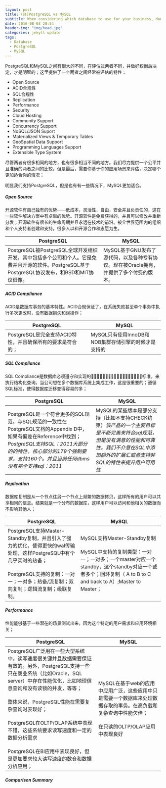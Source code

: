 ```yaml
---
layout: post
title: (译)PostgreSQL vs MySQL
subtitle: When considering which database to use for your business, don’t make the mistake of thinking that all open source RDBMS are the same!
date: 2016-08-03 20:54
header-img: "img/head.jpg"
categories: jekyll update
tags:
  - Database
  - PostgreSQL
  - MySQL
---
```


PostgreSQL和MySQL之间有很大的不同，在评估过两者不同，并做好权衡后决定，才是明智的；这里提供了一个两者之间经常被评估的特性：

+ Open Source
+ ACID合规性
+ SQL合规性
+ Replication
+ Performance
+ Security
+ Cloud Hosting
+ Community Support
+ Concurrency Support
+ NoSQL/JSON Suport
+ Materialized Views & Temporary Tables
+ GeoSpatial Data Support
+ Programming Languages Support
+ Extensible Type System

尽管两者有很多相同的地方，也有很多相当不同的地方。我们尽力提供一个公平并且准确的两者之间的比较，但是最后，需要你基于你的应用场景来评估，决定哪个更加适合你的情况；

明显我们支持PostgreSQL，但是也有有一些情况下，MySQL更加适合。

##### Open Source

开源软件有自己独有的优势——低成本，灵活性，自由，安全并且负责任的，这在一些软件解决方案中有卓越的优势。开源软件是免费获得的，并且可以修改并重新分发；开源软件有很长的生命周期并且永远在技术的前沿。被全世界范围内的组织和个人支持者创建和支持，很多人以和开源合作和志愿为生。

| PostgreSQL                                                   | MySQL                                                        |
| ------------------------------------------------------------ | ------------------------------------------------------------ |
| PostgreSQL被PostgreSQL全球开发组织开发，其中包括多个公司和个人。它是免费并且开源的软件。PostgreSQL基于PostgreSQL协议发布，和BSD和MIT协议很像。 | MySQL基于GNU发布了源代码，以及各种专有协议。现在被Oracle拥有，并提供了多个付费的版本。 |

##### ACID Compliance

ACID是数据库事务的基本特性。ACID合规保证了，在系统失败甚至单个事务中执行多次更改时，没有数据损失和误操作；

| PostgreSQL                                                 | MySQL                                                |
| ---------------------------------------------------------- | ---------------------------------------------------- |
| PostgreSQL是完全支持ACID特性，并且确保所有的要求是符合的； | MySQL只有使用InnoDB和NDB集群存储引擎的时候才是支持的 |

##### SQL Compliance

SQL Compliance是数据库必须遵守和实现的标准，来执行结构化查询。当公司想在多个数据库系统上集成工作，这是很重要的；遵循SQL标准，使得数据库迁移变得容易的多；

| PostgreSQL                                                   | MySQL                                                        |
| ------------------------------------------------------------ | ------------------------------------------------------------ |
| PostgreSQL是一个符合更多的SQL规范。与SQL规范的一致性在PostgreSQL文档的Appendix D中，如果有偏差在Reference中找到；*PostgreSQL支持SQL：2011大部分的的特性，核心部分的179个强制要求，支持160个。并且当前任何dbms没有完全支持sql：2011* | MySQL的某些版本是部分支持（比如不支持CHECK约束）*该产品的一个主要目标是不断完善来符合sql规范，但是没有满意的性能和可靠性。我们不介意在SQL中添加额外的扩展汇或者支持非SQL的特性来提升用户可用性* |

##### Replication

数据库复制是从一个节点往另一个节点上频繁的数据拷贝，这样所有的用户可以共享相同的信息。结果就是一个分布的数据库，这样用户可以访问和他相关的数据而不影响其他人；

| PostgreSQL                                                   | MySQL                                                        |
| ------------------------------------------------------------ | ------------------------------------------------------------ |
| PostgreSQL支持Master-Standby复制，并且引入了强力的优化，使得更快的wal传输处理，这样PostgreSQL中有个几乎实时的热备；<br /><br />PostgreSQL支持的复制：一对一；一对多；热备/流复制；双向复制；逻辑流复制；级联复制。 | MySQL支持Master-Standby复制<br /><br />MySQL中支持的复制类型：一对一；一对多；一个master对应一个standby，这个standby对应一个或者多个；回环复制（ A to B to C and back to A）;Master to Master； |

##### Performance

性能能够基于一些潜在的场景测试出来，因为这个特定的用户需求和应用环境相关；

| PostgreSQL                                                   | MySQL                                                        |
| ------------------------------------------------------------ | ------------------------------------------------------------ |
| PostgreSQL广泛用在一些大型系统中，读写速度很关键并且数据需要保证有效的。另外，PostgreSQL支持一些只在商业系统（比如Oracle，SQL server）中存在性能优化，比如地理信息查询和没有读锁的并发，等等；<br /><br />整体来说，PostgreSQL性能在需要复杂查询时表现好；<br /><br />PostgreSQL在OLTP/OLAP系统中表现不错，这些系统要求读写速度和一定的数据分析需求<br /><br />PostgreSQL在BI应用中表现良好，但是更加要求较大读写速度的数仓和数据分析应用； | MySQL在基于web的应用中应用广泛，这些应用中只是需要一个数据库来处理数据存取的事务。在高负载和复杂查询中性能欠佳；<br /><br />在只读的OLTP/OLAP应用中表现良好<br /> |





















##### Comparison Summary
